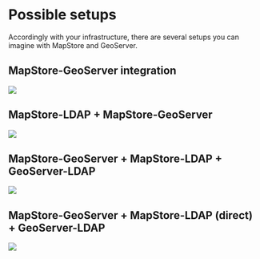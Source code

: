 # Possible setups

Accordingly with your infrastructure, there are several setups you can imagine with MapStore and GeoServer.

## MapStore-GeoServer integration

<img src="../img/mapstore-geoserver-integration.png" class="ms-docimage"/>

## MapStore-LDAP + MapStore-GeoServer

<img src="../img/mapstore-ldap-mapstore-geoserver.png" class="ms-docimage"/>

## MapStore-GeoServer + MapStore-LDAP + GeoServer-LDAP

<img src="../img/mapStore-geoserver-mapstore-ldap-geoserver-ldap.png" class="ms-docimage"/>

## MapStore-GeoServer + MapStore-LDAP (direct) + GeoServer-LDAP

<img src="../img/mapStore-geoserver-mapstore-ldap-direct-geoserver-ldap.png" class="ms-docimage"/>
